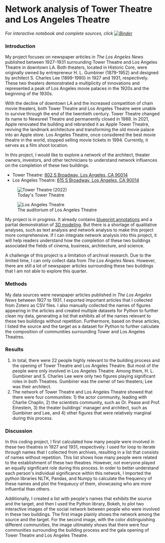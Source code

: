# Network analysis of Tower Theatre and Los Angeles Theatre 

<em>For interactive notebook and complete sources, click [![Binder](https://mybinder.org/badge_logo.svg)](https://mybinder.org/v2/gh/yandaudrey/Dh140-final-project.git/HEAD)</em>


### Introduction
My project focuses on newspaper articles in <em>The Los Angeles News</em> published between 1927–1931 surrounding Tower Theatre and Los Angeles Theatre in downtown LA. Both theaters, located in Historic Core, were originally owned by entrepreneur H. L. Gumbiner (1879-1952) and designed by architect S. Charles Lee (1899-1990) in 1927 and 1931, respectively. These two theaters demonstrated a multiplicity of innovations and represented a peak of Los Angeles movie palaces in the 1920s and the beginning of the 1930s. 

With the decline of downtown LA and the increased competition of chain movie theaters, both Tower Theatre and Los Angeles Theatre were unable to survive through the end of the twentieth century. Tower Theatre changed its name to Newsreel Theatre and permanently closed in 1988. In 2021, Apple renovated the building and rebranded it as Apple Tower Theatre, reviving the landmark architecture and transforming the old movie palace into an Apple store. Los Angeles Theatre, once considered the best movie theatre in the world, stopped selling movie tickets in 1994. Currently, it serves as a film shoot location.

In this project, I would like to explore a network of the architect, theater owners, investors, and other technicians to understand network influences on the completion of these two buildings. 

- Tower Theatre: [802 S Broadway, Los Angeles, CA 90014](https://goo.gl/maps/bg9eiUr46CwzkTSp7)
- Los Angeles Theatre: [615 S Broadway, Los Angeles, CA 90014](https://goo.gl/maps/gqFpS5J8X6oTYthr8)

<figure>
    <img src="https://www.apple.com/newsroom/images/environments/stores/apple_nso-tower-theater-la_street-view_06222021_Full-Bleed-Image.jpg.large_2x.jpg"
         alt="Tower Theatre (2022)">
    <figcaption>Today's Tower Theatre</figcaption>
</figure>


<figure>
    <img src="https://losangelestheatre.com/img/homeimage_latheatre_lobby.jpg"
         alt="Los Angeles Theatre">
    <figcaption>The auditorium of Los Angeles Theatre</figcaption>
</figure>


My project is in progress. It already contains [blueprint annotations](https://bjkeith.humspace.ucla.edu/LAandTower/blueprints/) and a partial demonstration of [3D modeling](https://bjkeith.humspace.ucla.edu/LAandTower/vectorworks/). But there is a shortage of qualitative analyses, such as text analysis and network analysis to make this project more comprehensive. If I can integrate network analysis into this project, it will help readers understand how the completion of these two buildings associated the fields of cinema, business, architecture, and science. 

A challenge of this project is a limitation of archival research. Due to the limited  time, I can only collect data from <em>The Los Angeles News</em>. However, there are still a lot of newspaper articles surrounding these two buildings that I am not able to explore this quarter. 

### Methods
My data sources were newspaper articles published in <em>The Los Angeles News</em> between 1927 to 1931. I exported important articles that I collected from Zotero as CSV files. I also manually collected the names of figures appearing in the articles and created multiple datasets for Python to further clean my data, generating a list that exhibits all of the names relevant to these two buildings without repetition. Furthermore, based on these articles, I listed the source and the target as a dataset for Python to further calculate the composition of communities surrounding Tower and Los Angeles Theatres.  

### Results 
1. In total, there were 22 people highly relevant to the building process and the opening of Tower Theatre and Los Angeles Theatre. But most of the people were only involved in Los Angeles Theatre. Among them, H. L. Gumbiner and S. Charles Lee were only two figures playing significant roles in both Theatres. Gumbiner was the owner of two theaters; Lee was their architect.
2. The network of Tower Theatre and Los Angeles Theatre showed that there were four communities: 1) the actor community, leading with Charlie Chaplin, 2) the scientists community, such as Dr. Pease and Prof. Einestein, 3) the theater buildings' manager and architect, such as Gumbiner and Lee, and 4) other figures that were relatively marginal during this process. 

### Discussion
In this coding project, I first calculated how many people were involved in these two theatres in 1927 and 1931, respectively. I used for loop to iterate through names that I collected from archives, resulting in a list that consists of names without repetition. This list shows how many people were related to the establishment of these two theatres. However, not everyone played an equally significant role during this process. In order to better understand each person's individual significance within this network, I imported the python libraries NLTK, Pandas, and Numpy to calculate the frequency of these names and plot the frequeucy of them, showcasing who are more influential than others. 

Additionally, I created a list with people's names that exhibits the source and the target, and then I used the Python library, Bokeh, to plot two interactive images of the social network between people who were involved in these two buildings. The first image plainly shows the network among the source and the target. For the second image, with the color distinguishing different communities, the image ultimately shows that there were four communities surrounding the building process and the gala opening of Tower Theatre and Los Angeles Theatre. 



